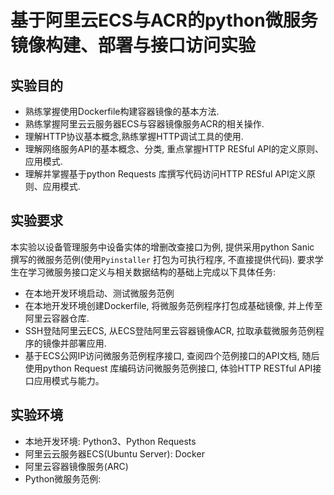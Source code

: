 # 基于阿里云ECS与ACR的python微服务镜像构建、部署与接口访问实验

## 实验目的

* 熟练掌握使用Dockerfile构建容器镜像的基本方法.
* 熟练掌握阿里云云服务器ECS与容器镜像服务ACR的相关操作.
* 理解HTTP协议基本概念,熟练掌握HTTP调试工具的使用.
* 理解网络服务API的基本概念、分类, 重点掌握HTTP RESful API的定义原则、应用模式.
* 理解并掌握基于python Requests 库撰写代码访问HTTP RESful API定义原则、应用模式.

## 实验要求

本实验以设备管理服务中设备实体的增删改查接口为例, 提供采用python Sanic 撰写的微服务范例(使用`Pyinstaller` 打包为可执行程序, 不直接提供代码). 要求学生在学习微服务接口定义与相关数据结构的基础上完成以下具体任务:

* 在本地开发环境启动、测试微服务范例
* 在本地开发环境创建Dockerfile, 将微服务范例程序打包成基础镜像, 并上传至阿里云容器仓库.
* SSH登陆阿里云ECS, 从ECS登陆阿里云容器镜像ACR, 拉取承载微服务范例程序的镜像并部署应用.
* 基于ECS公网IP访问微服务范例程序接口, 查阅四个范例接口的API文档, 随后使用python Request 库编码访问微服务范例接口, 体验HTTP RESTful API接口应用模式与能力。

## 实验环境

* 本地开发环境: Python3、Python Requests
* 阿里云云服务器ECS(Ubuntu Server): Docker
* 阿里云容器镜像服务(ARC)
* Python微服务范例: